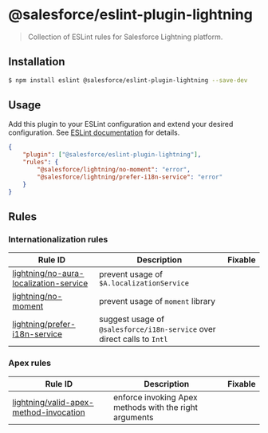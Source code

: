 # @salesforce/eslint-plugin-lightning

> Collection of ESLint rules for Salesforce Lightning platform.

## Installation

```sh
$ npm install eslint @salesforce/eslint-plugin-lightning --save-dev
```

## Usage

Add this plugin to your ESLint configuration and extend your desired configuration. See [ESLint documentation](http://eslint.org/docs/user-guide/configuring#configuring-plugins) for details.

```json
{
    "plugin": ["@salesforce/eslint-plugin-lightning"],
    "rules": {
        "@salesforce/lightning/no-moment": "error",
        "@salesforce/lightning/prefer-i18n-service": "error"
    }
}
```

## Rules

### Internationalization rules

| Rule ID                                                                                | Description                                                             | Fixable |
| -------------------------------------------------------------------------------------- | ----------------------------------------------------------------------- | ------- |
| [lightning/no-aura-localization-service](./docs/rules/no-aura-localization-service.md) | prevent usage of `$A.localizationService`                               |         |
| [lightning/no-moment](./docs/rules/no-moment.md)                                       | prevent usage of `moment` library                                       |         |
| [lightning/prefer-i18n-service](./docs/rules/prefer-i18n-service.md)                   | suggest usage of `@salesforce/i18n-service` over direct calls to `Intl` |         |

### Apex rules

| Rule ID                                                                                | Description                                            | Fixable |
| -------------------------------------------------------------------------------------- | ------------------------------------------------------ | ------- |
| [lightning/valid-apex-method-invocation](./docs/rules/valid-apex-method-invocation.md) | enforce invoking Apex methods with the right arguments |         |

